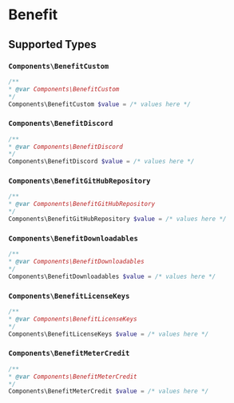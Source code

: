 # Benefit


## Supported Types

### `Components\BenefitCustom`

```php
/**
* @var Components\BenefitCustom
*/
Components\BenefitCustom $value = /* values here */
```

### `Components\BenefitDiscord`

```php
/**
* @var Components\BenefitDiscord
*/
Components\BenefitDiscord $value = /* values here */
```

### `Components\BenefitGitHubRepository`

```php
/**
* @var Components\BenefitGitHubRepository
*/
Components\BenefitGitHubRepository $value = /* values here */
```

### `Components\BenefitDownloadables`

```php
/**
* @var Components\BenefitDownloadables
*/
Components\BenefitDownloadables $value = /* values here */
```

### `Components\BenefitLicenseKeys`

```php
/**
* @var Components\BenefitLicenseKeys
*/
Components\BenefitLicenseKeys $value = /* values here */
```

### `Components\BenefitMeterCredit`

```php
/**
* @var Components\BenefitMeterCredit
*/
Components\BenefitMeterCredit $value = /* values here */
```

